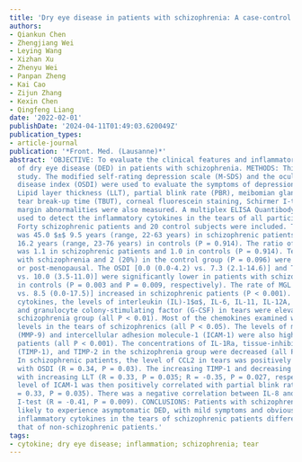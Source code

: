 ```yaml
---
title: 'Dry eye disease in patients with schizophrenia: A case-control study'
authors:
- Qiankun Chen
- Zhengjiang Wei
- Leying Wang
- Xizhan Xu
- Zhenyu Wei
- Panpan Zheng
- Kai Cao
- Zijun Zhang
- Kexin Chen
- Qingfeng Liang
date: '2022-02-01'
publishDate: '2024-04-11T01:49:03.620049Z'
publication_types:
- article-journal
publication: '*Front. Med. (Lausanne)*'
abstract: 'OBJECTIVE: To evaluate the clinical features and inflammatory cytokines
  of dry eye disease (DED) in patients with schizophrenia. METHODS: This is a case-control
  study. The modified self-rating depression scale (M-SDS) and the ocular surface
  disease index (OSDI) were used to evaluate the symptoms of depression and DED, respectively.
  Lipid layer thickness (LLT), partial blink rate (PBR), meibomian gland loss (MGL),
  tear break-up time (TBUT), corneal fluorescein staining, Schirmer I-test, and eyelid
  margin abnormalities were also measured. A multiplex ELISA Quantibody array was
  used to detect the inflammatory cytokines in the tears of all participants. RESULTS:
  Forty schizophrenic patients and 20 control subjects were included. The mean age
  was 45.0 $±$ 9.5 years (range, 22-63 years) in schizophrenic patients and 45.4 $±$
  16.2 years (range, 23-76 years) in controls (P = 0.914). The ratio of male to female
  was 1.1 in schizophrenic patients and 1.0 in controls (P = 0.914). Ten women (52.6%)
  with schizophrenia and 2 (20%) in the control group (P = 0.096) were menopausal
  or post-menopausal. The OSDI [0.0 (0.0-4.2) vs. 7.3 (2.1-14.6)] and TBUT [4.5 (3.0-6.0)
  vs. 10.0 (3.5-11.0)] were significantly lower in patients with schizophrenia than
  in controls (P = 0.003 and P = 0.009, respectively). The rate of MGL [36.5 (17.5-47.5)
  vs. 8.5 (0.0-17.5)] increased in schizophrenic patients (P < 0.001). Among pro-inflammatory
  cytokines, the levels of interleukin (IL)-1$α$, IL-6, IL-11, IL-12A, IL-15, IL-17A,
  and granulocyte colony-stimulating factor (G-CSF) in tears were elevated in the
  schizophrenia group (all P < 0.01). Most of the chemokines examined were at increased
  levels in the tears of schizophrenics (all P < 0.05). The levels of matrix metalloproteinases-9
  (MMP-9) and intercellular adhesion molecule-1 (ICAM-1) were also higher in the schizophrenic
  patients (all P < 0.001). The concentrations of IL-1Ra, tissue-inhibitor of metalloproteinase-1
  (TIMP-1), and TIMP-2 in the schizophrenia group were decreased (all P < 0.001).
  In schizophrenic patients, the level of CCL2 in tears was positively correlated
  with OSDI (R = 0.34, P = 0.03). The increasing TIMP-1 and decreasing IL-5 were correlated
  with increasing LLT (R = 0.33, P = 0.035; R = -0.35, P = 0.027, respectively). The
  level of ICAM-1 was then positively correlated with partial blink rate (PBR) (R
  = 0.33, P = 0.035). There was a negative correlation between IL-8 and the Schirmer
  I-test (R = -0.41, P = 0.009). CONCLUSIONS: Patients with schizophrenia were more
  likely to experience asymptomatic DED, with mild symptoms and obvious signs. The
  inflammatory cytokines in the tears of schizophrenic patients differed greatly from
  that of non-schizophrenic patients.'
tags:
- cytokine; dry eye disease; inflammation; schizophrenia; tear
---
```

